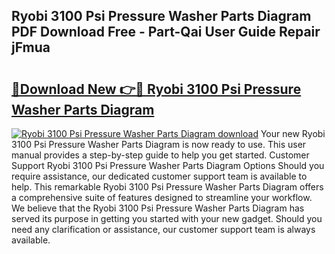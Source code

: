 ## Ryobi 3100 Psi Pressure Washer Parts Diagram PDF Download Free - Part-Qai User Guide Repair jFmua

# <h2><a href="http://dfszeu.blite.top/?on=Ryobi+3100+Psi+Pressure+Washer+Parts+Diagram">🔗Download New 👉🔴 Ryobi 3100 Psi Pressure Washer Parts Diagram</a></h2>

[![Ryobi 3100 Psi Pressure Washer Parts Diagram download](https://i.imgur.com/lujVjoI.png)](http://dfszeu.blite.top/?on=Ryobi+3100+Psi+Pressure+Washer+Parts+Diagram)
Your new Ryobi 3100 Psi Pressure Washer Parts Diagram is now ready to use. This user manual provides a step-by-step guide to help you get started. Customer Support Ryobi 3100 Psi Pressure Washer Parts Diagram Options Should you require assistance, our dedicated customer support team is available to help. This remarkable Ryobi 3100 Psi Pressure Washer Parts Diagram offers a comprehensive suite of features designed to streamline your workflow. We believe that the Ryobi 3100 Psi Pressure Washer Parts Diagram has served its purpose in getting you started with your new gadget. Should you need any clarification or assistance, our customer support team is always available.
